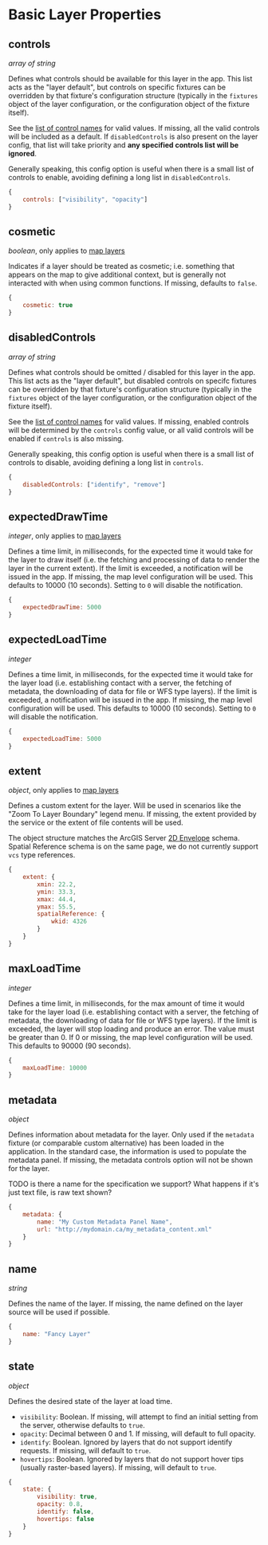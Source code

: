 # Basic Layer Properties

## controls

*array of string*

Defines what controls should be available for this layer in the app. This list acts as the "layer default", but controls on specific fixtures can be overridden by that fixture's configuration structure (typically in the `fixtures` object of the layer configuration, or the configuration object of the fixture itself).

See the [list of control names](./additional-layer-sections.md#control-names) for valid values. If missing, all the valid controls will be included as a default. If `disabledControls` is also present on the layer config, that list will take priority and **any specified controls list will be ignored**.

Generally speaking, this config option is useful when there is a small list of controls to enable, avoiding defining a long list in `disabledControls`.

```js
{
    controls: ["visibility", "opacity"]
}
```

## cosmetic

*boolean*, only applies to [map layers](./additional-layer-sections.md#layer-abilities)

Indicates if a layer should be treated as cosmetic; i.e. something that appears on the map to give additional context, but is generally not interacted with when using common functions. If missing, defaults to `false`.

```js
{
    cosmetic: true
}
```

## disabledControls

*array of string*

Defines what controls should be omitted / disabled for this layer in the app. This list acts as the "layer default", but disabled controls on specifc fixtures can be overridden by that fixture's configuration structure (typically in the `fixtures` object of the layer configuration, or the configuration object of the fixture itself).

See the [list of control names](./additional-layer-sections.md#control-names) for valid values. If missing, enabled controls will be determined by the `controls` config value, or all valid controls will be enabled if `controls` is also missing.

Generally speaking, this config option is useful when there is a small list of controls to disable, avoiding defining a long list in `controls`.

```js
{
    disabledControls: ["identify", "remove"]
}
```

## expectedDrawTime

*integer*, only applies to [map layers](./additional-layer-sections.md#layer-abilities)

Defines a time limit, in milliseconds, for the expected time it would take for the layer to draw itself (i.e. the fetching and processing of data to render the layer in the current extent). If the limit is exceeded, a notification will be issued in the app. If missing, the map level configuration will be used. This defaults to 10000 (10 seconds). Setting to `0` will disable the notification.

```js
{
    expectedDrawTime: 5000
}
```

## expectedLoadTime

*integer*

Defines a time limit, in milliseconds, for the expected time it would take for the layer load (i.e. establishing contact with a server, the fetching of metadata, the downloading of data for file or WFS type layers). If the limit is exceeded, a notification will be issued in the app. If missing, the map level configuration will be used. This defaults to 10000 (10 seconds). Setting to `0` will disable the notification.

```js
{
    expectedLoadTime: 5000
}
```

## extent

*object*, only applies to [map layers](./additional-layer-sections.md#layer-abilities)

Defines a custom extent for the layer. Will be used in scenarios like the "Zoom To Layer Boundary" legend menu. If missing, the extent provided by the service or the extent of file contents will be used.

The object structure matches the ArcGIS Server [2D Envelope](https://developers.arcgis.com/documentation/common-data-types/geometry-objects.htm) schema. Spatial Reference schema is on the same page, we do not currently support `vcs` type references.

```js
{
    extent: {
        xmin: 22.2,
        ymin: 33.3,
        xmax: 44.4,
        ymax: 55.5,
        spatialReference: {
            wkid: 4326
        }
    }
}
```

## maxLoadTime

*integer*

Defines a time limit, in milliseconds, for the max amount of time it would take for the layer load (i.e. establishing contact with a server, the fetching of metadata, the downloading of data for file or WFS type layers). If the limit is exceeded, the layer will stop loading and produce an error. The value must be greater than 0. If 0 or missing, the map level configuration will be used. This defaults to 90000 (90 seconds).

```js
{
    maxLoadTime: 10000
}
```

## metadata

*object*

Defines information about metadata for the layer. Only used if the `metadata` fixture (or comparable custom alternative) has been loaded in the application. In the standard case, the information is used to populate the metadata panel. If missing, the metadata controls option will not be shown for the layer.

TODO is there a name for the specification we support? What happens if it's just text file, is raw text shown?

```js
{
    metadata: {
        name: "My Custom Metadata Panel Name",
        url: "http://mydomain.ca/my_metadata_content.xml"
    }
}
```

## name

*string*

Defines the name of the layer. If missing, the name defined on the layer source will be used if possible.

```js
{
    name: "Fancy Layer"
}
```

## state

*object*

Defines the desired state of the layer at load time.

- `visibility`: Boolean. If missing, will attempt to find an initial setting from the server, otherwise defaults to `true`.
- `opacity`: Decimal between 0 and 1. If missing, will default to full opacity.
- `identify`: Boolean. Ignored by layers that do not support identify requests. If missing, will default to `true`.
- `hovertips`: Boolean. Ignored by layers that do not support hover tips (usually raster-based layers). If missing, will default to `true`.

```js
{
    state: {
        visibility: true,
        opacity: 0.8,
        identify: false,
        hovertips: false
    }
}
```